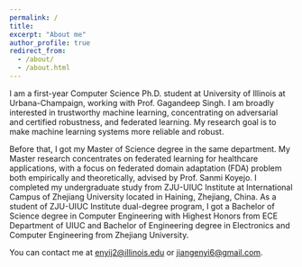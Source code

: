 ```yaml
---
permalink: /
title: 
excerpt: "About me"
author_profile: true
redirect_from: 
  - /about/
  - /about.html
---
```


I am a first-year Computer Science Ph.D. student at <a href="https://illinois.edu/" style="text-decoration:none">University of Illinois at Urbana-Champaign</a>, working with <a href="https://ggndpsngh.github.io/" style="text-decoration:none">Prof. Gagandeep Singh</a>. I am broadly interested in trustworthy machine learning, concentrating on adversarial and certified robustness, and federated learning. My research goal is to make machine learning systems more reliable and robust. 

Before that, I got my Master of Science degree in the same department. My Master research concentrates on federated learning for healthcare applications, with a focus on federated domain adaptation (FDA) problem both empirically and theoretically, advised by <a href="https://cs.stanford.edu/~sanmi/index.html" style="text-decoration:none">Prof. Sanmi Koyejo</a>. I completed my undergraduate study from <a href="https://zjui.intl.zju.edu.cn/en/content/972" style="text-decoration:none">ZJU-UIUC Institute</a> at <a href="https://www.intl.zju.edu.cn" style="text-decoration:none">International Campus of Zhejiang University</a> located in Haining, Zhejiang, China. As a student of <a href="https://zjui.intl.zju.edu.cn/en/content/972" style="text-decoration:none">ZJU-UIUC Institute</a> dual-degree program, I got a Bachelor of Science degree in Computer Engineering with <a href="https://ece.illinois.edu/admissions/why-ece/honors" style="text-decoration:none">Highest Honors</a> from <a href="https://ece.illinois.edu/" style="text-decoration:none">ECE Department</a> of <a href="https://illinois.edu/" style="text-decoration:none">UIUC</a> and Bachelor of Engineering degree in Electronics and Computer Engineering from <a href="https://www.zju.edu.cn" style="text-decoration:none">Zhejiang University</a>. 

You can contact me at enyij2@illinois.edu or jiangenyi6@gmail.com.

<!-- Check out my CV [here](https://enyijiang.github.io/files/Enyi_Jiang_CV.pdf). And  --> 

